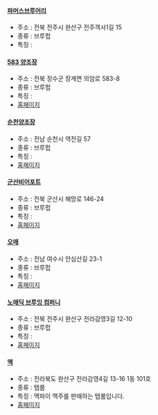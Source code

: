 #### [파머스브루어리](https://map.naver.com/v5/entry/place/1651502871) 
 - 주소 : 전북 전주시 완산구 전주객사1길 15 
- 종류 : 브루펍
 - 특징 : 
#### [583 양조장](https://map.naver.com/v5/entry/place/1977932103) 
 - 주소 : 전북 장수군 장계면 의암로 583-8
- 종류 : 브루펍 
 - 특징 : 
- [홈페이지](http://www.583beer.modoo.at)
#### [순천양조장](https://map.naver.com/v5/entry/place/1572495190) 
 - 주소 : 전남 순천시 역전길 57
- 종류 : 브루펍
 - 특징 : 
- [홈페이지](https://www.instagram.com/suncheon_brewery/)
#### [군산비어포트](https://map.naver.com/v5/entry/place/1293874448) 
 - 주소 : 전북 군산시 해망로 146-24
- 종류 : 브루펍
 - 특징 : 
- [홈페이지](https://www.instagram.com/gunsan_beerport/)
#### [오매](http://naver.me/5wfrPGW6) 
 - 주소 : 전남 여수시 안심산길 23-1
- 종류 : 브루펍
 - 특징 : 
- [홈페이지](https://www.instagram.com/ohmae_brewery/)
#### [노매딕 브루잉 컴퍼니](https://map.naver.com/v5/entry/place/1080013888) 
 - 주소 : 전북 전주시 완산구 전라감영3길 12-10
- 종류 : 브루펍
 - 특징 : 
- [홈페이지](http://instagram.com/nomadicbrewingco)
#### [맥](https://naver.me/xiXOt7vJ) 
 - 주소 : 전라북도 완산구 전라감영4길 13-16 1동 101호
- 종류 : 탭룸
 - 특징 : 맥파이 맥주를 판매하는 탭룸입니다.
- [홈페이지](https://www.instagram.com/magbeerpub/?hl=ko)
